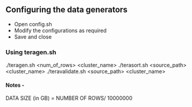 ## Configuring the data generators
- Open config.sh
- Modify the configurations as required
- Save and close

### Using teragen.sh
./teragen.sh <num_of_rows> <cluster_name>
./terasort.sh <source_path> <cluster_name>
./teravalidate.sh <source_path> <cluster_name>


#### Notes - 
DATA SIZE (in GB) = NUMBER OF ROWS/ 10000000